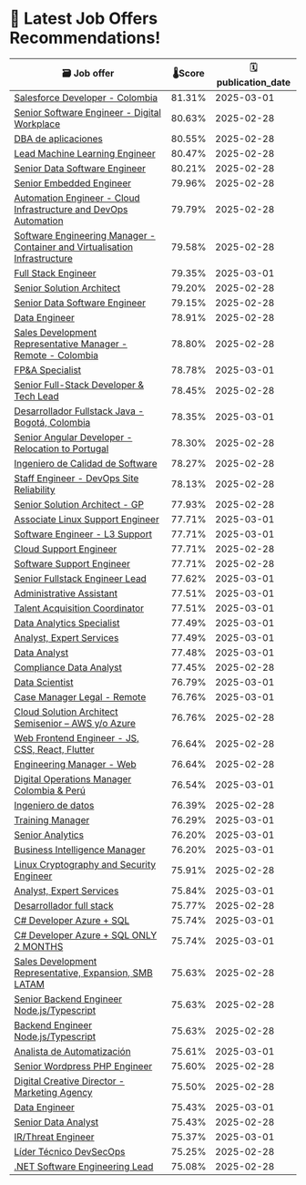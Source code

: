 # 🚀 Latest Job Offers Recommendations!
| 🗃️ **Job offer** | 🌡️**Score** | 🗓️ **publication_date** |
|---|---|---|
| [Salesforce Developer - Colombia](https://co.linkedin.com/jobs/view/salesforce-developer-colombia-at-globant-4039097461) | 81.31% | 2025-03-01 |
| [Senior Software Engineer - Digital Workplace](https://co.linkedin.com/jobs/view/senior-software-engineer-digital-workplace-at-canonical-4171063165) | 80.63% | 2025-02-28 |
| [DBA de aplicaciones](https://co.linkedin.com/jobs/view/dba-de-aplicaciones-at-xpertgroup-4171093833) | 80.55% | 2025-02-28 |
| [Lead Machine Learning Engineer](https://co.linkedin.com/jobs/view/lead-machine-learning-engineer-at-epam-systems-4024724270) | 80.47% | 2025-02-28 |
| [Senior Data Software Engineer](https://co.linkedin.com/jobs/view/senior-data-software-engineer-at-epam-systems-4024721196) | 80.21% | 2025-02-28 |
| [Senior Embedded Engineer](https://co.linkedin.com/jobs/view/senior-embedded-engineer-at-zipdev-4171328255) | 79.96% | 2025-02-28 |
| [Automation Engineer - Cloud Infrastructure and DevOps Automation](https://co.linkedin.com/jobs/view/automation-engineer-cloud-infrastructure-and-devops-automation-at-nurdsoft-4109620788) | 79.79% | 2025-02-28 |
| [Software Engineering Manager - Container and Virtualisation Infrastructure](https://co.linkedin.com/jobs/view/software-engineering-manager-container-and-virtualisation-infrastructure-at-canonical-4170813684) | 79.58% | 2025-02-28 |
| [Full Stack Engineer](https://co.linkedin.com/jobs/view/full-stack-engineer-at-ultimate-jet-vacations-4170457875) | 79.35% | 2025-03-01 |
| [Senior Solution Architect](https://co.linkedin.com/jobs/view/senior-solution-architect-at-intetics-4170789151) | 79.20% | 2025-02-28 |
| [Senior Data Software Engineer](https://co.linkedin.com/jobs/view/senior-data-software-engineer-at-epam-systems-4024721158) | 79.15% | 2025-02-28 |
| [Data Engineer](https://co.linkedin.com/jobs/view/data-engineer-at-allied-global-technology-services-4171095495) | 78.91% | 2025-02-28 |
| [Sales Development Representative Manager - Remote - Colombia](https://co.linkedin.com/jobs/view/sales-development-representative-manager-remote-colombia-at-fullstack-labs-4100029504) | 78.80% | 2025-02-28 |
| [FP&A Specialist](https://co.linkedin.com/jobs/view/fp-a-specialist-at-stryker-4170332568) | 78.78% | 2025-03-01 |
| [Senior Full-Stack Developer & Tech Lead](https://co.linkedin.com/jobs/view/senior-full-stack-developer-tech-lead-at-mappa-4169808213) | 78.45% | 2025-02-28 |
| [Desarrollador Fullstack Java - Bogotá, Colombia](https://co.linkedin.com/jobs/view/desarrollador-fullstack-java-bogot%C3%A1-colombia-at-nexos-software-4170465203) | 78.35% | 2025-03-01 |
| [Senior Angular Developer - Relocation to Portugal](https://co.linkedin.com/jobs/view/senior-angular-developer-relocation-to-portugal-at-brainrocket-4169077646) | 78.30% | 2025-02-28 |
| [Ingeniero de Calidad de Software](https://co.linkedin.com/jobs/view/ingeniero-de-calidad-de-software-at-bvc-bolsa-de-valores-de-colombia-s-a-4171326315) | 78.27% | 2025-02-28 |
| [Staff Engineer - DevOps Site Reliability](https://co.linkedin.com/jobs/view/staff-engineer-devops-site-reliability-at-nagarro-4143732131) | 78.13% | 2025-02-28 |
| [Senior Solution Architect - GP](https://co.linkedin.com/jobs/view/senior-solution-architect-gp-at-gorilla-logic-4120259099) | 77.93% | 2025-02-28 |
| [Associate Linux Support Engineer](https://co.linkedin.com/jobs/view/associate-linux-support-engineer-at-canonical-4169642010) | 77.71% | 2025-03-01 |
| [Software Engineer - L3 Support](https://co.linkedin.com/jobs/view/software-engineer-l3-support-at-canonical-4169637594) | 77.71% | 2025-03-01 |
| [Cloud Support Engineer](https://co.linkedin.com/jobs/view/cloud-support-engineer-at-canonical-4171063212) | 77.71% | 2025-02-28 |
| [Software Support Engineer](https://co.linkedin.com/jobs/view/software-support-engineer-at-canonical-4171056942) | 77.71% | 2025-02-28 |
| [Senior Fullstack Engineer Lead](https://co.linkedin.com/jobs/view/senior-fullstack-engineer-lead-at-fusemachines-4170963139) | 77.62% | 2025-03-01 |
| [Administrative Assistant](https://co.linkedin.com/jobs/view/administrative-assistant-at-power-digital-marketing-4170336162) | 77.51% | 2025-03-01 |
| [Talent Acquisition Coordinator](https://co.linkedin.com/jobs/view/talent-acquisition-coordinator-at-power-digital-marketing-4170335252) | 77.51% | 2025-03-01 |
| [Data Analytics Specialist](https://co.linkedin.com/jobs/view/data-analytics-specialist-at-groupm-4170330986) | 77.49% | 2025-03-01 |
| [Analyst, Expert Services](https://co.linkedin.com/jobs/view/analyst-expert-services-at-kroll-4171226352) | 77.49% | 2025-03-01 |
| [Data Analyst](https://co.linkedin.com/jobs/view/data-analyst-at-auxis-4165619161) | 77.48% | 2025-03-01 |
| [Compliance Data Analyst](https://co.linkedin.com/jobs/view/compliance-data-analyst-at-sezzle-4119476873) | 77.45% | 2025-02-28 |
| [Data Scientist](https://co.linkedin.com/jobs/view/data-scientist-at-neoris-4119032958) | 76.79% | 2025-03-01 |
| [Case Manager Legal - Remote](https://co.linkedin.com/jobs/view/case-manager-legal-remote-at-interstaff-llc-4169630540) | 76.76% | 2025-03-01 |
| [Cloud Solution Architect Semisenior – AWS y/o Azure](https://co.linkedin.com/jobs/view/cloud-solution-architect-semisenior-%E2%80%93-aws-y-o-azure-at-i-cloud-seven-3991567407) | 76.76% | 2025-02-28 |
| [Web Frontend Engineer - JS, CSS, React, Flutter](https://co.linkedin.com/jobs/view/web-frontend-engineer-js-css-react-flutter-at-canonical-4171056871) | 76.64% | 2025-02-28 |
| [Engineering Manager - Web](https://co.linkedin.com/jobs/view/engineering-manager-web-at-canonical-4171060685) | 76.64% | 2025-02-28 |
| [Digital Operations Manager Colombia & Perú](https://co.linkedin.com/jobs/view/digital-operations-manager-colombia-per%C3%BA-at-easygo-4141826977) | 76.54% | 2025-03-01 |
| [Ingeniero de datos](https://co.linkedin.com/jobs/view/ingeniero-de-datos-at-bicode-4171026550) | 76.39% | 2025-02-28 |
| [Training Manager](https://co.linkedin.com/jobs/view/training-manager-at-intouchcx-4170330344) | 76.29% | 2025-03-01 |
| [Senior Analytics](https://co.linkedin.com/jobs/view/senior-analytics-at-groupm-4170460517) | 76.20% | 2025-03-01 |
| [Business Intelligence Manager](https://co.linkedin.com/jobs/view/business-intelligence-manager-at-groupm-4170333760) | 76.20% | 2025-03-01 |
| [Linux Cryptography and Security Engineer](https://co.linkedin.com/jobs/view/linux-cryptography-and-security-engineer-at-canonical-4171064252) | 75.91% | 2025-02-28 |
| [Analyst, Expert Services](https://co.linkedin.com/jobs/view/analyst-expert-services-at-kroll-4171225430) | 75.84% | 2025-03-01 |
| [Desarrollador full stack](https://co.linkedin.com/jobs/view/desarrollador-full-stack-at-empresa-confidencial-4159025458) | 75.77% | 2025-02-28 |
| [C# Developer Azure + SQL](https://co.linkedin.com/jobs/view/c%23-developer-azure-%2B-sql-at-tekton-labs-4169655088) | 75.74% | 2025-03-01 |
| [C# Developer Azure + SQL ONLY 2 MONTHS](https://co.linkedin.com/jobs/view/c%23-developer-azure-%2B-sql-only-2-months-at-tekton-labs-4169649620) | 75.74% | 2025-03-01 |
| [Sales Development Representative, Expansion, SMB LATAM](https://co.linkedin.com/jobs/view/sales-development-representative-expansion-smb-latam-at-deel-4169171148) | 75.63% | 2025-02-28 |
| [Senior Backend Engineer Node.js/Typescript](https://co.linkedin.com/jobs/view/senior-backend-engineer-node-js-typescript-at-deel-4166594198) | 75.63% | 2025-02-28 |
| [Backend Engineer Node.js/Typescript](https://co.linkedin.com/jobs/view/backend-engineer-node-js-typescript-at-deel-4166593298) | 75.63% | 2025-02-28 |
| [Analista de Automatización](https://co.linkedin.com/jobs/view/analista-de-automatizaci%C3%B3n-at-constructora-las-galias-4170051288) | 75.61% | 2025-03-01 |
| [Senior Wordpress PHP Engineer](https://co.linkedin.com/jobs/view/senior-wordpress-php-engineer-at-search-atlas-4171066771) | 75.60% | 2025-02-28 |
| [Digital Creative Director - Marketing Agency](https://co.linkedin.com/jobs/view/digital-creative-director-marketing-agency-at-entrepreneur-cooperative-4171334122) | 75.50% | 2025-02-28 |
| [Data Engineer](https://co.linkedin.com/jobs/view/data-engineer-at-wizeline-4161880133) | 75.43% | 2025-03-01 |
| [Senior Data Analyst](https://co.linkedin.com/jobs/view/senior-data-analyst-at-wizeline-4171059518) | 75.43% | 2025-02-28 |
| [IR/Threat Engineer](https://co.linkedin.com/jobs/view/ir-threat-engineer-at-telesign-4170955864) | 75.37% | 2025-03-01 |
| [Líder Técnico DevSecOps](https://co.linkedin.com/jobs/view/l%C3%ADder-t%C3%A9cnico-devsecops-at-minsait-4169621065) | 75.25% | 2025-02-28 |
| [.NET Software Engineering Lead](https://co.linkedin.com/jobs/view/net-software-engineering-lead-at-lean-tech-4169370213) | 75.08% | 2025-02-28 |
